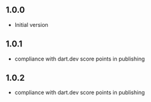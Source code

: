 ## 1.0.0

- Initial version

## 1.0.1

- compliance with dart.dev score points in publishing

## 1.0.2

- compliance with dart.dev score points in publishing